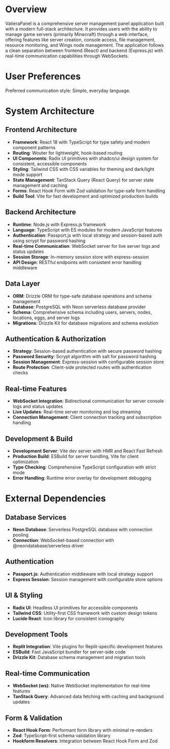 # Overview

VatieraPanel is a comprehensive server management panel application built with a modern full-stack architecture. It provides users with the ability to manage game servers (primarily Minecraft) through a web interface, offering features like server creation, console access, file management, resource monitoring, and Wings node management. The application follows a clean separation between frontend (React) and backend (Express.js) with real-time communication capabilities through WebSockets.

# User Preferences

Preferred communication style: Simple, everyday language.

# System Architecture

## Frontend Architecture
- **Framework**: React 18 with TypeScript for type safety and modern component patterns
- **Routing**: Wouter for lightweight, hook-based routing
- **UI Components**: Radix UI primitives with shadcn/ui design system for consistent, accessible components
- **Styling**: Tailwind CSS with CSS variables for theming and dark/light mode support
- **State Management**: TanStack Query (React Query) for server state management and caching
- **Forms**: React Hook Form with Zod validation for type-safe form handling
- **Build Tool**: Vite for fast development and optimized production builds

## Backend Architecture
- **Runtime**: Node.js with Express.js framework
- **Language**: TypeScript with ES modules for modern JavaScript features
- **Authentication**: Passport.js with local strategy and session-based auth using scrypt for password hashing
- **Real-time Communication**: WebSocket server for live server logs and status updates
- **Session Storage**: In-memory session store with express-session
- **API Design**: RESTful endpoints with consistent error handling middleware

## Data Layer
- **ORM**: Drizzle ORM for type-safe database operations and schema management
- **Database**: PostgreSQL with Neon serverless database provider
- **Schema**: Comprehensive schema including users, servers, nodes, locations, eggs, and server logs
- **Migrations**: Drizzle Kit for database migrations and schema evolution

## Authentication & Authorization
- **Strategy**: Session-based authentication with secure password hashing
- **Password Security**: Scrypt algorithm with salt for password hashing
- **Session Management**: Express-session with configurable session store
- **Route Protection**: Client-side protected routes with authentication checks

## Real-time Features
- **WebSocket Integration**: Bidirectional communication for server console logs and status updates
- **Live Updates**: Real-time server monitoring and log streaming
- **Connection Management**: Client connection tracking and subscription handling

## Development & Build
- **Development Server**: Vite dev server with HMR and React Fast Refresh
- **Production Build**: ESBuild for server bundling, Vite for client optimization
- **Type Checking**: Comprehensive TypeScript configuration with strict mode
- **Error Handling**: Runtime error overlay for development debugging

# External Dependencies

## Database Services
- **Neon Database**: Serverless PostgreSQL database with connection pooling
- **Connection**: WebSocket-based connection with @neondatabase/serverless driver

## Authentication
- **Passport.js**: Authentication middleware with local strategy support
- **Express Session**: Session management with configurable store options

## UI & Styling
- **Radix UI**: Headless UI primitives for accessible components
- **Tailwind CSS**: Utility-first CSS framework with custom design tokens
- **Lucide React**: Icon library for consistent iconography

## Development Tools
- **Replit Integration**: Vite plugins for Replit-specific development features
- **ESBuild**: Fast JavaScript bundler for server-side code
- **Drizzle Kit**: Database schema management and migration tools

## Real-time Communication
- **WebSocket (ws)**: Native WebSocket implementation for real-time features
- **TanStack Query**: Advanced data fetching with caching and background updates

## Form & Validation
- **React Hook Form**: Performant form library with minimal re-renders
- **Zod**: TypeScript-first schema validation library
- **Hookform Resolvers**: Integration between React Hook Form and Zod